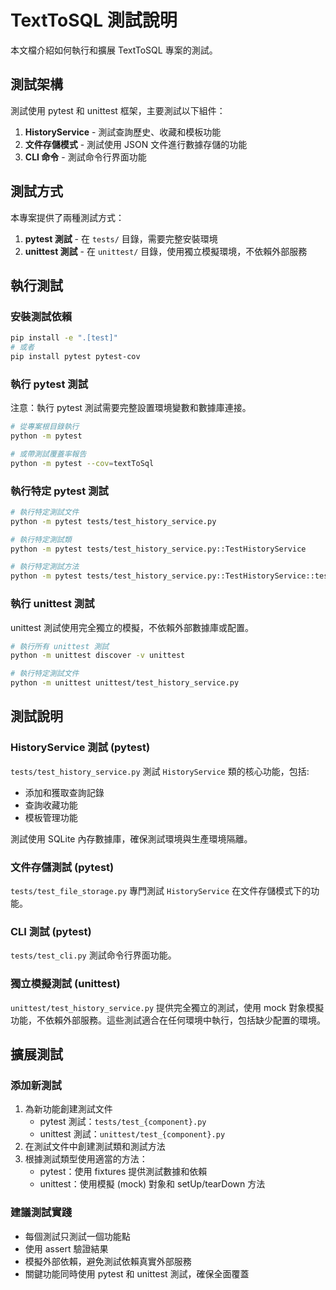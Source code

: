 # TextToSQL 測試說明

本文檔介紹如何執行和擴展 TextToSQL 專案的測試。

## 測試架構

測試使用 pytest 和 unittest 框架，主要測試以下組件：

1. **HistoryService** - 測試查詢歷史、收藏和模板功能
2. **文件存儲模式** - 測試使用 JSON 文件進行數據存儲的功能 
3. **CLI 命令** - 測試命令行界面功能

## 測試方式

本專案提供了兩種測試方式：

1. **pytest 測試** - 在 `tests/` 目錄，需要完整安裝環境
2. **unittest 測試** - 在 `unittest/` 目錄，使用獨立模擬環境，不依賴外部服務

## 執行測試

### 安裝測試依賴

```bash
pip install -e ".[test]"
# 或者
pip install pytest pytest-cov
```

### 執行 pytest 測試

注意：執行 pytest 測試需要完整設置環境變數和數據庫連接。

```bash
# 從專案根目錄執行
python -m pytest

# 或帶測試覆蓋率報告
python -m pytest --cov=textToSql
```

### 執行特定 pytest 測試

```bash
# 執行特定測試文件
python -m pytest tests/test_history_service.py

# 執行特定測試類
python -m pytest tests/test_history_service.py::TestHistoryService

# 執行特定測試方法
python -m pytest tests/test_history_service.py::TestHistoryService::test_add_query
```

### 執行 unittest 測試

unittest 測試使用完全獨立的模擬，不依賴外部數據庫或配置。

```bash
# 執行所有 unittest 測試
python -m unittest discover -v unittest

# 執行特定測試文件
python -m unittest unittest/test_history_service.py
```

## 測試說明

### HistoryService 測試 (pytest)

`tests/test_history_service.py` 測試 `HistoryService` 類的核心功能，包括:

- 添加和獲取查詢記錄
- 查詢收藏功能
- 模板管理功能

測試使用 SQLite 內存數據庫，確保測試環境與生產環境隔離。

### 文件存儲測試 (pytest)

`tests/test_file_storage.py` 專門測試 `HistoryService` 在文件存儲模式下的功能。

### CLI 測試 (pytest)

`tests/test_cli.py` 測試命令行界面功能。

### 獨立模擬測試 (unittest)

`unittest/test_history_service.py` 提供完全獨立的測試，使用 mock 對象模擬功能，不依賴外部服務。這些測試適合在任何環境中執行，包括缺少配置的環境。

## 擴展測試

### 添加新測試

1. 為新功能創建測試文件
   - pytest 測試：`tests/test_{component}.py`
   - unittest 測試：`unittest/test_{component}.py`
2. 在測試文件中創建測試類和測試方法
3. 根據測試類型使用適當的方法：
   - pytest：使用 fixtures 提供測試數據和依賴
   - unittest：使用模擬 (mock) 對象和 setUp/tearDown 方法

### 建議測試實踐

- 每個測試只測試一個功能點
- 使用 assert 驗證結果
- 模擬外部依賴，避免測試依賴真實外部服務
- 關鍵功能同時使用 pytest 和 unittest 測試，確保全面覆蓋